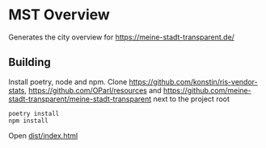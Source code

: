 # MST Overview 

Generates the city overview for https://meine-stadt-transparent.de/

## Building

Install poetry, node and npm. Clone https://github.com/konstin/ris-vendor-stats, https://github.com/OParl/resources and https://github.com/meine-stadt-transparent/meine-stadt-transparent next to the project root

```shell script
poetry install
npm install
```

Open [dist/index.html](dist/index.html)
